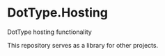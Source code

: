 # DotType.Hosting
DotType hosting functionality

This repository serves as a library for other projects.